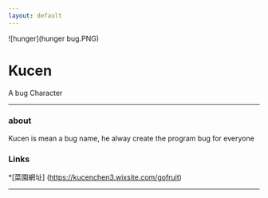 ```yaml
---
layout: default
---
```


![hunger](hunger bug.PNG)

# Kucen

A bug Character

- - -

### about

Kucen is mean a bug name, he alway create the program bug for everyone

### Links

*[菜園網址] (https://kucenchen3.wixsite.com/gofruit)
- - -
